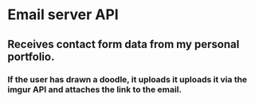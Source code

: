 # Email server API
## Receives contact form data from my personal portfolio.
###
### If the user has drawn a doodle, it uploads it uploads it via the imgur API and attaches the link to the email.

